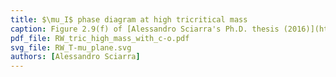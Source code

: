 ```yaml
---
title: $\mu_I$ phase diagram at high tricritical mass
caption: Figure 2.9(f) of [Alessandro Sciarra's Ph.D. thesis (2016)](https://github.com/AxelKrypton/PhD_Thesis/blob/main/Sciarra_Thesis_digital.pdf).
pdf_file: RW_tric_high_mass_with_c-o.pdf
svg_file: RW_T-mu_plane.svg
authors: [Alessandro Sciarra]
---
```

